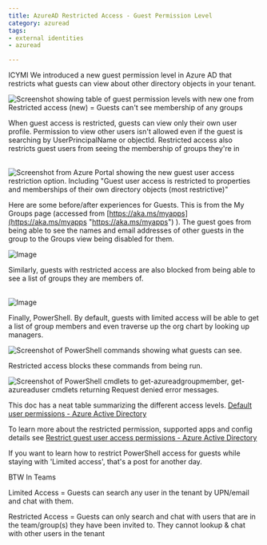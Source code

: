 ```yaml
---
title: AzureAD Restricted Access - Guest Permission Level
category: azuread
tags:
- external identities
- azuread

---
```

ICYMI We introduced a new guest permission level in Azure AD that restricts what guests can view about other directory objects in your tenant.

![Screenshot showing table of guest permission levels with new one from Restricted access (new) = Guests can't see membership of any groups](https://pbs.twimg.com/media/FOz_tpsaUAEjioZ?format=jpg&name=large)

When guest access is restricted, guests can view only their own user profile. Permission to view other users isn't allowed even if the guest is searching by UserPrincipalName or objectId. Restricted access also restricts guest users from seeing the membership of groups they're in

[  
](https://twitter.com/merill/status/1507895295455428617/photo/1)![Screenshot from Azure Portal showing the new guest user access restriction option. Including "Guest user access is restricted to properties and memberships of their own directory objects (most restrictive)"](https://pbs.twimg.com/media/FO0Bf8WaAAMQ0ZE?format=jpg&name=medium)

Here are some before/after experiences for Guests. This is from the My Groups page (accessed from [https://aka.ms/myapps](https://aka.ms/myapps "https://aka.ms/myapps") ). The guest goes from being able to see the names and email addresses of other guests in the group to the Groups view being disabled for them.

![Image](https://pbs.twimg.com/media/FO0PWIiaMAU3zjS?format=jpg&name=large)

Similarly, guests with restricted access are also blocked from being able to see a list of groups they are members of.

[  
](https://twitter.com/merill/status/1507895299221917696/photo/1)![Image](https://pbs.twimg.com/media/FO0XgyjaIAMmBoD?format=jpg&name=medium)

Finally, PowerShell. By default, guests with limited access will be able to get a list of group members and even traverse up the org chart by looking up managers.

![Screenshot of PowerShell commands showing what guests can see.](https://pbs.twimg.com/media/FO0aoLxagAUCTIb?format=jpg&name=large)

Restricted access blocks these commands from being run.

![Screenshot of PowerShell cmdlets to get-azureadgroupmember, get-azureaduser cmdlets returning Request denied error messages.](https://pbs.twimg.com/media/FO0evtVaIAEIdjN?format=jpg&name=large)

This doc has a neat table summarizing the different access levels. [Default user permissions - Azure Active Directory](https://docs.microsoft.com/en-us/azure/active-directory/fundamentals/users-default-permissions)

To learn more about the restricted permission, supported apps and config details see [Restrict guest user access permissions - Azure Active Directory](https://docs.microsoft.com/en-us/azure/active-directory/enterprise-users/users-restrict-guest-permissions)

If you want to learn how to restrict PowerShell access for guests while staying with 'Limited access', that's a post for another day.

BTW In Teams

Limited Access = Guests can search any user in the tenant by UPN/email and chat with them.

Restricted Access = Guests can only search and chat with users that are in the team/group(s) they have been invited to. They cannot lookup & chat with other users in the tenant